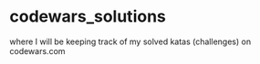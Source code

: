 # codewars_solutions

where I will be keeping track of my solved katas (challenges) on codewars.com
